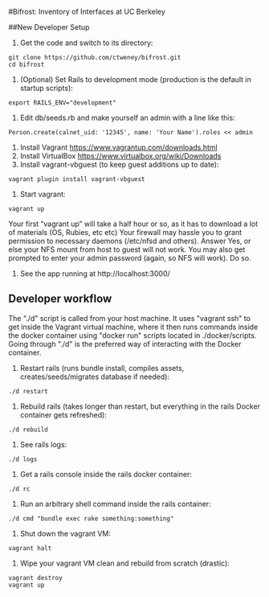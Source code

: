 #Bifrost: Inventory of Interfaces at UC Berkeley

##New Developer Setup

1. Get the code and switch to its directory:

  ```
  git clone https://github.com/ctweney/bifrost.git
  cd bifrost
  ```
1. (Optional) Set Rails to development mode (production is the default in startup scripts):

  ```
  export RAILS_ENV="development"
  ```
1. Edit db/seeds.rb and make yourself an admin with a line like this:

  ```
  Person.create(calnet_uid: '12345', name: 'Your Name').roles << admin
  ```
1. Install Vagrant https://www.vagrantup.com/downloads.html
1. Install VirtualBox  https://www.virtualbox.org/wiki/Downloads
1. Install vagrant-vbguest (to keep guest additions up to date):

  ```
  vagrant plugin install vagrant-vbguest
  ```
1. Start vagrant:

  ```
  vagrant up
  ```

  Your first “vagrant up” will take a half hour or so, as it has to download a lot of materials (OS, Rubies, etc etc)
  Your firewall may hassle you to grant permission to necessary daemons (/etc/nfsd and others). Answer Yes, or else your NFS mount from host to guest will not work.
  You may also get prompted to enter your admin password (again, so NFS will work). Do so.
1. See the app running at http://localhost:3000/

## Developer workflow

The "./d" script is called from your host machine. It uses "vagrant ssh" to get inside the Vagrant virtual machine,
where it then runs commands inside the docker container using "docker run" scripts located in ./docker/scripts. Going
through "./d" is the preferred way of interacting with the Docker container.

1. Restart rails (runs bundle install, compiles assets, creates/seeds/migrates database if needed):

  ```
  ./d restart
  ```
1. Rebuild rails (takes longer than restart, but everything in the rails Docker container gets refreshed):

  ```
  ./d rebuild
  ```
1. See rails logs:

  ```
  ./d logs
  ```
1. Get a rails console inside the rails docker container:

  ```
  ./d rc
  ```
1. Run an arbitrary shell command inside the rails container:

  ```
  ./d cmd "bundle exec rake something:something"
  ```
1. Shut down the vagrant VM:

  ```
  vagrant halt
  ```
1. Wipe your vagrant VM clean and rebuild from scratch (drastic):

  ```
  vagrant destroy
  vagrant up
  ```
  